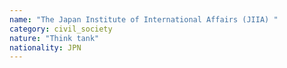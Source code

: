 ```yaml
---
name: "The Japan Institute of International Affairs (JIIA) "
category: civil_society
nature: "Think tank"
nationality: JPN
---
```

    
